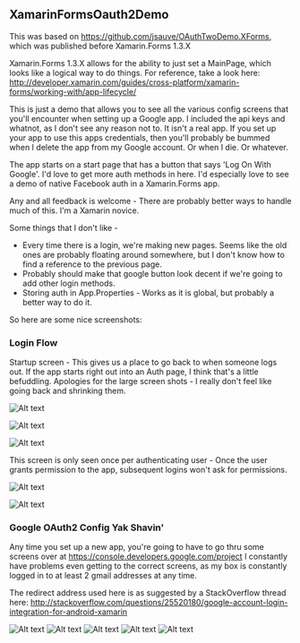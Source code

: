 ## XamarinFormsOauth2Demo

This was based on https://github.com/jsauve/OAuthTwoDemo.XForms, which was published before Xamarin.Forms 1.3.X

Xamarin.Forms 1.3.X allows for the ability to just set a MainPage, which looks like a logical way to do things.  For reference, take a look here: 
http://developer.xamarin.com/guides/cross-platform/xamarin-forms/working-with/app-lifecycle/

This is just a demo that allows you to see all the various config screens that you'll encounter when setting up a Google app.  I included the api keys and whatnot, as I don't see any reason not to.  It isn't a real app.  If you set up your app to use this apps credentials, then you'll probably be bummed when I delete the app from my Google account.  Or when I die.  Or whatever. 

The app starts on a start page that has a button that says 'Log On With Google'.  I'd love to get more auth methods in here.  I'd especially love to see a demo of native Facebook auth in a Xamarin.Forms app. 

Any and all feedback is welcome - There are probably better ways to handle much of this.  I'm a Xamarin novice.

Some things that I don't like - 
- Every time there is a login, we're making new pages.  Seems like the old ones are probably floating around somewhere, but I don't know how to find a reference to the previous page.
- Probably should make that google button look decent if we're going to add other login methods.
- Storing auth in App.Properties - Works as it is global, but probably a better way to do it.

So here are some nice screenshots:

### Login Flow

Startup screen - This gives us a place to go back to when someone logs out.  If the app starts right out into an Auth page, I think that's a little befuddling.  Apologies for the large screen shots - I really don't feel like going back and shrinking them.

![Alt text](/screenshots/StartPage.png?raw=true "StartPage")

![Alt text](/screenshots/Login_AndroidPlayer.png?raw=true "Login_AndroidPlayer")

![Alt text](/screenshots/Login_iOS.png?raw=true "Login_iOS")

This screen is only seen once per authenticating user - Once the user grants permission to the app, subsequent logins won't ask for permissions.

![Alt text](/screenshots/Login_AppPermissions.png?raw=true "Login_AppPermissions")



![Alt text](/screenshots/ProfilePage.png?raw=true "ProfilePage")


### Google OAuth2 Config Yak Shavin'

Any time you set up a new app, you're going to have to go thru some screens over at https://console.developers.google.com/project  I constantly have problems even getting to the correct screens, as my box is constantly logged in to at least 2 gmail addresses at any time.

The redirect address used here is as suggested by a StackOverflow thread here:
http://stackoverflow.com/questions/25520180/google-account-login-integration-for-android-xamarin


![Alt text](/screenshots/Google_CreateNewProject.png?raw=true "Google_CreateNewProject")
![Alt text](/screenshots/Google_ChooseWebApplication.png?raw=true "Google_ChooseWebApplication")
![Alt text](/screenshots/Google_SetRedirectAddress.png?raw=true "Google_SetRedirectAddress")
![Alt text](/screenshots/Google_EnableGooglePlusApi.png?raw=true "Google_EnableGooglePlusApi")
![Alt text](/screenshots/Google_OAuth2Parameters.png?raw=true "Google_OAuth2Parameters")
